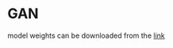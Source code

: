 # GAN
model weights can be downloaded from the [link](https://www.dropbox.com/sh/nwps3ehuv4rk9dk/AACi84wEPaUHbYs-9xg3ODVOa?dl=0)
